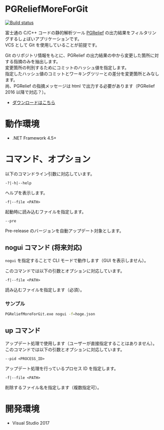 # PGReliefMoreForGit

[![Build status](https://ci.appveyor.com/api/projects/status/jhmgwpxn9af1c4qa?svg=true)](https://ci.appveyor.com/project/kuttsun/pgreliefmoreforgit)

富士通の C/C++ コードの静的解析ツール [PGRelief](http://www.fujitsu.com/jp/group/fst/products/pgr/) の出力結果をフィルタリングするしょぼいアプリケーションです。  
VCS として Git を使用していることが前提です。

Git のリポジトリ情報をもとに、PGRelief の出力結果の中から変更した箇所に対する指摘のみを抽出します。  
変更箇所の判別するためにコミットのハッシュ値を指定します。  
指定したハッシュ値のコミットとワーキングツリーとの差分を変更箇所とみなします。  
尚、PGRelief の指摘メッセージは html で出力する必要があります（PGRelief 2016 以降で対応？）。

- [ダウンロードはこちら](https://github.com/kuttsun/PGReliefMoreForGit/releases)

# 動作環境

- .NET Framework 4.5+

# コマンド、オプション

以下のコマンドライン引数に対応しています。

`-?|-h|--help`

ヘルプを表示します。

`-f|--file <PATH>`

起動時に読み込むファイルを指定します。

`--pre`

Pre-release のバージョンを自動アップデート対象とします。

## nogui コマンド (将来対応)

`nogui` を指定することで CLI モードで動作します（GUI を表示しません）。

このコマンドでは以下の引数とオプションに対応しています。

`-f|--file <PATH>`

読み込むファイルを指定します（必須）。

### サンプル

```sh
PGReliefMoreForGit.exe nogui -f=hoge.json
```

## up コマンド

アップデート処理で使用します（ユーザーが直接指定することはありません）。  
このコマンドでは以下の引数とオプションに対応しています。

`--pid <PROCESS_ID>`

アップデート処理を行っているプロセス ID を指定します。

`-f|--file <PATH>`

削除するファイル名を指定します（複数指定可）。


# 開発環境

- Visual Studio 2017
